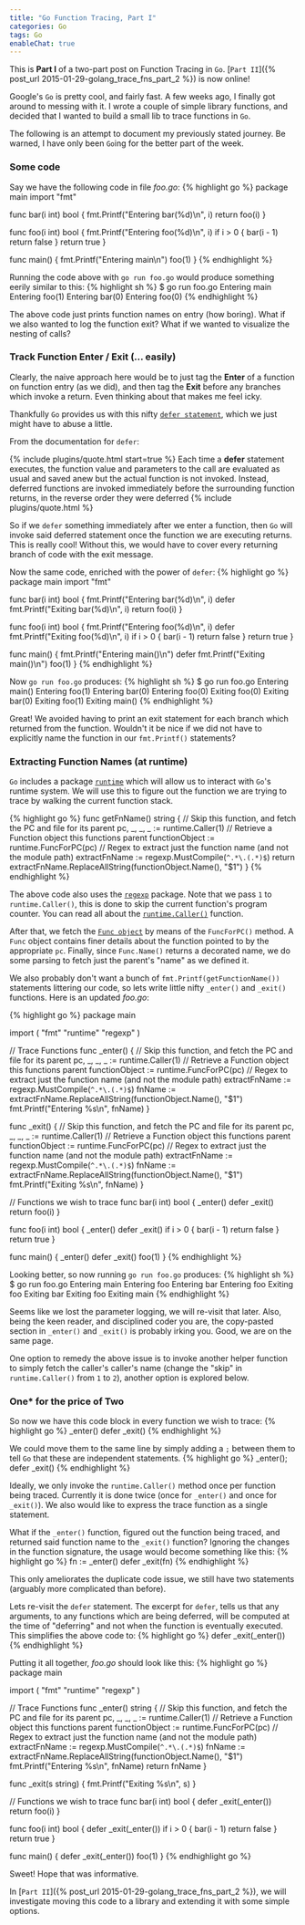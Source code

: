 ```yaml
---
title: "Go Function Tracing, Part I"
categories: Go
tags: Go
enableChat: true
---
```


This is **Part I** of a two-part post on Function Tracing in `Go`. [`Part II`]({% post_url 2015-01-29-golang_trace_fns_part_2 %}) is now online!

Google's `Go` is pretty cool, and fairly fast. A few weeks ago, I finally got around to messing with it. I wrote a couple of simple library functions, and decided that I wanted to build a small lib to trace functions in `Go`.

The following is an attempt to document my previously stated journey. Be warned, I have only been `Go`ing for the better part of the week.

### Some code

Say we have the following code in file *foo.go*:
{% highlight go %}
package main
import "fmt"

func bar(i int) bool {
    fmt.Printf("Entering bar(%d)\n", i)
    return foo(i)
}

func foo(i int) bool {
    fmt.Printf("Entering foo(%d)\n", i)
    if i > 0 {
        bar(i - 1)
        return false
    }
    return true
}

func main() { 
    fmt.Printf("Entering main\n")
    foo(1)
}
{% endhighlight %}

Running the code above with `go run foo.go` would produce something eerily similar to this:
{% highlight sh %}
$ go run foo.go
Entering main
Entering foo(1)
Entering bar(0)
Entering foo(0)
{% endhighlight %}

The above code just prints function names on entry (how boring). What if we also wanted to log the function exit? What if we wanted to visualize the nesting of calls?

### Track Function Enter / Exit (... easily)

Clearly, the naive approach here would be to just tag the **Enter** of a function on function entry (as we did), and then tag the **Exit** before any branches which invoke a return. Even thinking about that makes me feel icky.

Thankfully `Go` provides us with this nifty [`defer statement`](https://golang.org/ref/spec#Defer_statements), which we just might have to abuse a little.

From the documentation for `defer`:

{% include plugins/quote.html start=true %}
Each time a <b>defer</b> statement executes, the function value and parameters to the call are evaluated as usual and saved anew but the actual function is not invoked. Instead, deferred functions are invoked immediately before the surrounding function returns, in the reverse order they were deferred
{% include plugins/quote.html %}

So if we `defer` something immediately after we enter a function, then `Go` will invoke said deferred statement once the function we are executing returns. This is really cool! Without this, we would have to cover every returning branch of code with the exit message.

Now the same code, enriched with the power of `defer`:
{% highlight go %}
package main
import "fmt"

func bar(i int) bool {
    fmt.Printf("Entering bar(%d)\n", i)
    defer fmt.Printf("Exiting bar(%d)\n", i)
    return foo(i)
}

func foo(i int) bool {
    fmt.Printf("Entering foo(%d)\n", i)
    defer fmt.Printf("Exiting foo(%d)\n", i)
    if i > 0 {
        bar(i - 1)
        return false
    }
    return true
}

func main() { 
    fmt.Printf("Entering main()\n")
    defer fmt.Printf("Exiting main()\n")
    foo(1)
}
{% endhighlight %}

Now `go run foo.go` produces:
{% highlight sh %}
$ go run foo.go
Entering main()
Entering foo(1)
Entering bar(0)
Entering foo(0)
Exiting foo(0)
Exiting bar(0)
Exiting foo(1)
Exiting main()
{% endhighlight %}

Great! We avoided having to print an exit statement for each branch which returned from the function. Wouldn't it be nice if we did not have to explicitly name the function in our `fmt.Printf()` statements?

### Extracting Function Names (at runtime)

`Go` includes a package [`runtime`](http://golang.org/pkg/runtime/) which will allow us to interact with `Go`'s runtime system. We will use this to figure out the function we are trying to trace by walking the current function stack.

{% highlight go %}
func getFnName() string {
    // Skip this function, and fetch the PC and file for its parent
    pc, _, _, _ := runtime.Caller(1)
    // Retrieve a Function object this functions parent
    functionObject := runtime.FuncForPC(pc)
    // Regex to extract just the function name (and not the module path)
    extractFnName := regexp.MustCompile(`^.*\.(.*)$`)
    return extractFnName.ReplaceAllString(functionObject.Name(), "$1")
}
{% endhighlight %}

The above code also uses the [`regexp`](http://golang.org/pkg/regexp/) package. Note that we pass `1` to `runtime.Caller()`, this is done to skip the current function's program counter. You can read all about the [`runtime.Caller()`](http://golang.org/pkg/runtime/#Caller) function.

After that, we fetch the [`Func object`](http://golang.org/pkg/runtime/#Func) by means of the `FuncForPC()` method. A `Func` object contains finer details about the function pointed to by the appropriate `pc`. Finally, since `Func.Name()` returns a decorated name, we do some parsing to fetch just the parent's "name" as we defined it.

We also probably don't want a bunch of `fmt.Printf(getFunctionName())` statements littering our code, so lets write little nifty `_enter()` and `_exit()` functions. Here is an updated *foo.go*:

{% highlight go %}
package main

import (
    "fmt"
    "runtime"
    "regexp"
)

// Trace Functions
func _enter() {
    // Skip this function, and fetch the PC and file for its parent
    pc, _, _, _ := runtime.Caller(1)
    // Retrieve a Function object this functions parent
    functionObject := runtime.FuncForPC(pc)
    // Regex to extract just the function name (and not the module path)
    extractFnName := regexp.MustCompile(`^.*\.(.*)$`)
    fnName := extractFnName.ReplaceAllString(functionObject.Name(), "$1")
    fmt.Printf("Entering %s\n", fnName)
}

func _exit() {
    // Skip this function, and fetch the PC and file for its parent
    pc, _, _, _ := runtime.Caller(1)
    // Retrieve a Function object this functions parent
    functionObject := runtime.FuncForPC(pc)
    // Regex to extract just the function name (and not the module path)
    extractFnName := regexp.MustCompile(`^.*\.(.*)$`)
    fnName := extractFnName.ReplaceAllString(functionObject.Name(), "$1")
    fmt.Printf("Exiting  %s\n", fnName)
}

// Functions we wish to trace
func bar(i int) bool {
    _enter()
    defer _exit()
    return foo(i)
}

func foo(i int) bool {
    _enter()
    defer _exit()
    if i > 0 {
        bar(i - 1)
        return false
    }
    return true
}

func main() {
    _enter()
    defer _exit()
    foo(1)
}
{% endhighlight %}

Looking better, so now running `go run foo.go` produces:
{% highlight sh %}
$ go run foo.go
Entering main
Entering foo
Entering bar
Entering foo
Exiting  foo
Exiting  bar
Exiting  foo
Exiting  main
{% endhighlight %}

Seems like we lost the parameter logging, we will re-visit that later. Also, being the keen reader, and disciplined coder you are, the copy-pasted section in `_enter()` and `_exit()` is probably irking you. Good, we are on the same page.

One option to remedy the above issue is to invoke another helper function to simply fetch the caller's caller's name (change the "skip" in `runtime.Caller()` from `1` to `2`), another option is explored below.

### One* for the price of Two

So now we have this code block in every function we wish to trace:
{% highlight go %}
_enter()
defer _exit()
{% endhighlight %}

We could move them to the same line by simply adding a `;` between them to tell `Go` that these are independent statements.
{% highlight go %}
_enter(); defer _exit()
{% endhighlight %}

Ideally, we only invoke the `runtime.Caller()` method once per function being traced. Currently it is done twice (once for `_enter()` and once for `_exit()`). We also would like to express the trace function as a single statement.

What if the `_enter()` function, figured out the function being traced, and returned said function name to the `_exit()` function? Ignoring the changes in the function signature, the usage would become something like this:
{% highlight go %}
fn := _enter()
defer _exit(fn)
{% endhighlight %}

This only ameliorates the duplicate code issue, we still have two statements (arguably more complicated than before).

Lets re-visit the `defer` statement. The excerpt for `defer`, tells us that any arguments, to any functions which are being deferred, will be computed at the time of "deferring" and not when the function is eventually executed. This simplifies the above code to:
{% highlight go %}
defer _exit(_enter())
{% endhighlight %}

Putting it all together, *foo.go* should look like this:
{% highlight go %}
package main

import (
    "fmt"
    "runtime"
    "regexp"
)

// Trace Functions
func _enter() string {
    // Skip this function, and fetch the PC and file for its parent
    pc, _, _, _ := runtime.Caller(1)
    // Retrieve a Function object this functions parent
    functionObject := runtime.FuncForPC(pc)
    // Regex to extract just the function name (and not the module path)
    extractFnName := regexp.MustCompile(`^.*\.(.*)$`)
    fnName := extractFnName.ReplaceAllString(functionObject.Name(), "$1")
    fmt.Printf("Entering %s\n", fnName)
    return fnName
}

func _exit(s string) {
    fmt.Printf("Exiting  %s\n", s)
}

// Functions we wish to trace
func bar(i int) bool {
    defer _exit(_enter())
    return foo(i)
}

func foo(i int) bool {
    defer _exit(_enter())
    if i > 0 {
        bar(i - 1)
        return false
    }
    return true
}

func main() {
    defer _exit(_enter())
    foo(1)
}
{% endhighlight go %}

Sweet! Hope that was informative. 

In [`Part II`]({% post_url 2015-01-29-golang_trace_fns_part_2 %}), we will investigate moving this code to a library and extending it with some simple options.

